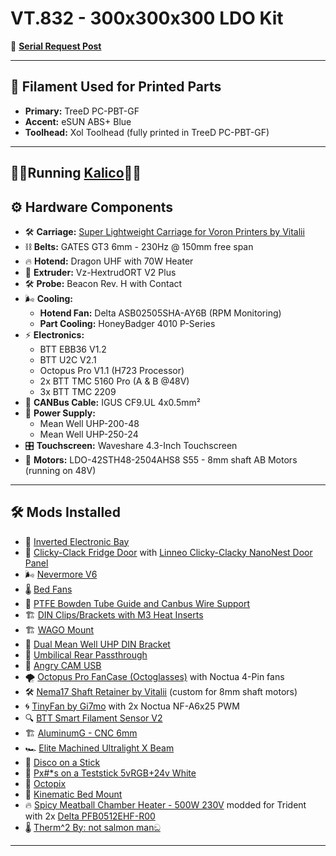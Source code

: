 # **VT.832 - 300x300x300 LDO Kit**

🔗 [**Serial Request Post**](https://www.reddit.com/r/voroncorexy/comments/zazjmy/voron_trident_serial_request_spitzbirne328668/)

---

## 🧵 **Filament Used for Printed Parts**
- **Primary:** TreeD PC-PBT-GF
- **Accent:** eSUN ABS+ Blue
- **Toolhead:** Xol Toolhead (fully printed in TreeD PC-PBT-GF)

---

## 💪🏻Running [Kalico](https://github.com/KalicoCrew/kalico)💪🏻

## ⚙️ **Hardware Components**

- 🛠️ **Carriage:** [Super Lightweight Carriage for Voron Printers by Vitalii](https://www.etsy.com/listing/1639526932)
- ⛓️ **Belts:** GATES GT3 6mm - 230Hz @ 150mm free span
- 🔥 **Hotend:** Dragon UHF with 70W Heater
- 🧩 **Extruder:** Vz-HextrudORT V2 Plus
- 🛠️ **Probe:** Beacon Rev. H with Contact
- 🌬️ **Cooling:**
  - **Hotend Fan:** Delta ASB02505SHA-AY6B (RPM Monitoring)
  - **Part Cooling:** HoneyBadger 4010 P-Series
- ⚡ **Electronics:**
  - BTT EBB36 V1.2
  - BTT U2C V2.1
  - Octopus Pro V1.1 (H723 Processor)
  - 2x BTT TMC 5160 Pro (A & B @48V)
  - 3x BTT TMC 2209
- 🔌 **CANBus Cable:** IGUS CF9.UL 4x0.5mm²
- 🔋 **Power Supply:**
  - Mean Well UHP-200-48
  - Mean Well UHP-250-24
- 🎛️ **Touchscreen:** Waveshare 4.3-Inch Touchscreen
- 📏 **Motors:** LDO-42STH48-2504AHS8 S55 - 8mm shaft AB Motors (running on 48V)

---

## 🛠️ **Mods Installed**

- 🔄 [Inverted Electronic Bay](https://github.com/Gi7mo/TinyFan)
- 🚪 [Clicky-Clack Fridge Door](https://github.com/tanaes/whopping_Voron_mods/tree/main/clickyclacky_door) with [Linneo Clicky-Clacky NanoNest Door Panel](https://www.onetwo3d.co.uk/product/linneo-clicky-clacky-nanonest-door-panel-trident-pc/)
- 🌬️ [Nevermore V6](https://github.com/nevermore3d/Nevermore_Micro/tree/master/V6)
- 🌡️ [Bed Fans](https://github.com/VoronDesign/VoronUsers/tree/master/printer_mods/CannedBass/Trident_Bed_Fans)
- 🔧 [PTFE Bowden Tube Guide and Canbus Wire Support](https://github.com/VoronDesign/VoronUsers/tree/master/printer_mods/Galvanic/Bowden_Tube_Guide)
- 🏗️ [DIN Clips/Brackets with M3 Heat Inserts](https://github.com/Ramalama2/Voron-2-Mods/tree/main/DinClips)
- 🏗️ [WAGO Mount](https://github.com/VoronDesign/VoronUsers/tree/master/printer_mods/LoganFraser/WagoMounts)
- 🔩 [Dual Mean Well UHP DIN Bracket](https://www.printables.com/de/model/514802-voron-electronics-dual-uhp-din-bracket)
- 🔗 [Umbilical Rear Passthrough](https://github.com/tanaes/whopping_Voron_mods/tree/main/umbilical_passthrough)
- 📸 [Angry CAM USB](https://github.com/VoronDesign/VoronUsers/tree/master/printer_mods/chri.kai.in/Angry_CAM_USB)
- 🌪️ [Octopus Pro FanCase (Octoglasses)](https://github.com/Ramalama2/Voron-2-Mods/tree/main/Octopus_Pro_FanCase) with Noctua 4-Pin fans
- 🛠️ [Nema17 Shaft Retainer by Vitalii](https://www.etsy.com/listing/1702708032) (custom for 8mm shaft motors)
- 🌀 [TinyFan by Gi7mo](https://github.com/Gi7mo/TinyFan) with 2x Noctua NF-A6x25 PWM
- 🔍 [BTT Smart Filament Sensor V2](https://biqu.equipment/products/btt-sfs-v2-0-smart-filament-sensor)
- 🏗️ [AluminumG - CNC 6mm](https://github.com/3DPrintingMods/VoronTrident-AluminumG)
- 🏎️ [Elite Machined Ultralight X Beam](https://west3d.com/products/elite-ultralight-x-beam-for-voron-v2-4-and-trident)
- 🎇 [Disco on a Stick](https://github.com/VoronDesign/Voron-Hardware/tree/master/Daylight/Disco_on_a_stick)
- 🎨 [Px#*s on a Teststick 5vRGB+24v White](https://alchemy3d.de/de/products/px-s-on-a-teststick-5vrgb-24v-white)
- 🌟 [Octopix](https://github.com/jrlomas/OctoPix)
- 🔩 [Kinematic Bed Mount](https://aliexpress.com/item/1005005494918899.html)
- 🔥 [Spicy Meatball Chamber Heater - 500W 230V](https://github.com/GiulianoM/PTC_Heater_Mount) modded for Trident with 2x [Delta PFB0512EHF-R00](https://www.digikey.com/en/products/detail/delta-electronics/PFB0512EHF-R00/9478085)
- 🌡️ [Therm^2 By: not salmon manඞ](https://provok3d.com/product/therm2-by-not-salmon-man%E0%B6%9E/?v=5f02f0889301)
---
